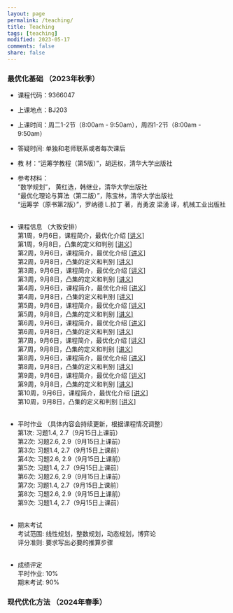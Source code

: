 ```yaml
---
layout: page
permalink: /teaching/
title: Teaching
tags: [teaching]
modified: 2023-05-17 
comments: false
share: false
---
```



### 最优化基础 （2023年秋季）

* 课程代码：9366047 <br>
* 上课地点：BJ203<br>
* 上课时间：周二1-2节（8:00am - 9:50am），周四1-2节（8:00am - 9:50am）<br>
* 答疑时间: 单独和老师联系或者每次课后<br>
* 教    材：“运筹学教程（第5版）”，胡运权，清华大学出版社<br>
* 参考材料：<br>
  “数学规划”， 黄红选，韩继业，清华大学出版社<br>
  “最优化理论与算法（第二版）”，陈宝林，清华大学出版社<br>
  “运筹学（原书第2版）”，罗纳德 L.拉丁 著，肖勇波 梁湧 译，机械工业出版社<br><br>
  
* 课程信息 （大致安排）<br>
  第1周，9月6日，课程简介，最优化介绍  <a href="../线性规划1.pdf" class="textlink" target="_blank">[讲义]</a> <br>
  第1周，9月8日，凸集的定义和判别 <a href="../线性规划1.pdf" class="textlink" target="_blank">[讲义]</a> <br>
  第2周，9月6日，课程简介，最优化介绍  <a href="../线性规划1.pdf" class="textlink" target="_blank">[讲义]</a> <br>
  第2周，9月8日，凸集的定义和判别 <a href="../线性规划1.pdf" class="textlink" target="_blank">[讲义]</a> <br>
  第3周，9月6日，课程简介，最优化介绍  <a href="../线性规划1.pdf" class="textlink" target="_blank">[讲义]</a> <br>
  第3周，9月8日，凸集的定义和判别 <a href="../线性规划1.pdf" class="textlink" target="_blank">[讲义]</a> <br>
  第4周，9月6日，课程简介，最优化介绍  <a href="../线性规划1.pdf" class="textlink" target="_blank">[讲义]</a> <br>
  第4周，9月8日，凸集的定义和判别 <a href="../线性规划1.pdf" class="textlink" target="_blank">[讲义]</a> <br>
  第5周，9月6日，课程简介，最优化介绍  <a href="../线性规划1.pdf" class="textlink" target="_blank">[讲义]</a> <br>
  第5周，9月8日，凸集的定义和判别 <a href="../线性规划1.pdf" class="textlink" target="_blank">[讲义]</a> <br>
  第6周，9月6日，课程简介，最优化介绍  <a href="../线性规划1.pdf" class="textlink" target="_blank">[讲义]</a> <br>
  第6周，9月8日，凸集的定义和判别 <a href="../线性规划1.pdf" class="textlink" target="_blank">[讲义]</a> <br>
  第7周，9月6日，课程简介，最优化介绍  <a href="../线性规划1.pdf" class="textlink" target="_blank">[讲义]</a> <br>
  第7周，9月8日，凸集的定义和判别 <a href="../线性规划1.pdf" class="textlink" target="_blank">[讲义]</a> <br>
  第8周，9月6日，课程简介，最优化介绍  <a href="../线性规划1.pdf" class="textlink" target="_blank">[讲义]</a> <br>
  第8周，9月8日，凸集的定义和判别 <a href="../线性规划1.pdf" class="textlink" target="_blank">[讲义]</a> <br>
  第9周，9月6日，课程简介，最优化介绍  <a href="../线性规划1.pdf" class="textlink" target="_blank">[讲义]</a> <br>
  第9周，9月8日，凸集的定义和判别 <a href="../线性规划1.pdf" class="textlink" target="_blank">[讲义]</a> <br>
  第10周，9月6日，课程简介，最优化介绍  <a href="../线性规划1.pdf" class="textlink" target="_blank">[讲义]</a> <br>
  第10周，9月8日，凸集的定义和判别 <a href="../线性规划1.pdf" class="textlink" target="_blank">[讲义]</a> <br><br>
  
* 平时作业 （具体内容会持续更新，根据课程情况调整）<br>
  第1次: 习题1.4, 2.7（9月15日上课前） <br>
  第2次: 习题2.6, 2.9（9月15日上课前） <br>
  第3次: 习题1.4, 2.7（9月15日上课前） <br>
  第4次: 习题2.6, 2.9（9月15日上课前） <br>
  第5次: 习题1.4, 2.7（9月15日上课前） <br>
  第6次: 习题2.6, 2.9（9月15日上课前） <br>
  第7次: 习题1.4, 2.7（9月15日上课前） <br>
  第8次: 习题2.6, 2.9（9月15日上课前） <br>
  第9次: 习题1.4, 2.7（9月15日上课前） <br><br>
  
* 期末考试 <br>
  考试范围: 线性规划，整数规划，动态规划，博弈论 <br>
  评分准则: 要求写出必要的推算步骤 <br><br>
  
* 成绩评定<br>
  平时作业: 10% <br>
  期末考试: 90% 

      
### 现代优化方法 （2024年春季）
